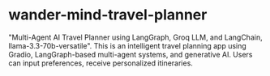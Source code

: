 # wander-mind-travel-planner
"Multi-Agent AI Travel Planner using LangGraph, Groq LLM, and LangChain, llama-3.3-70b-versatile".
This is an intelligent travel planning app using Gradio, LangGraph-based multi-agent systems, and generative AI. Users can input preferences, receive personalized itineraries.
